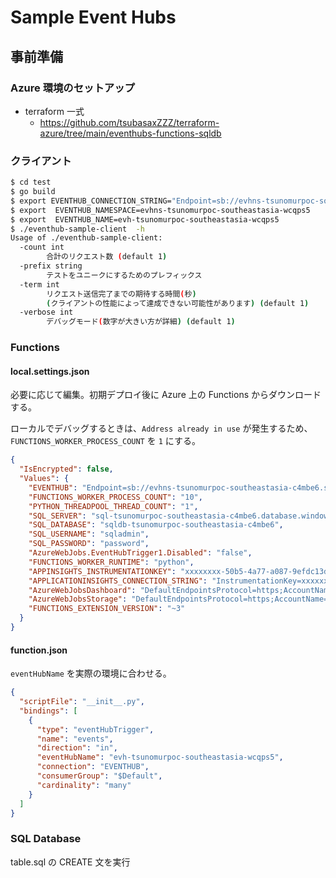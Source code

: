 # Sample Event Hubs

## 事前準備

### Azure 環境のセットアップ

- terraform 一式
  - https://github.com/tsubasaxZZZ/terraform-azure/tree/main/eventhubs-functions-sqldb

### クライアント

```bash
$ cd test
$ go build
$ export EVENTHUB_CONNECTION_STRING="Endpoint=sb://evhns-tsunomurpoc-southeastasia-2qe0fs.servicebus.windows.net/;SharedAccessKeyName=test;SharedAccessKey=key;EntityPath=evh-tsunomurpoc-southeastasia-2qe0fs"
$ export  EVENTHUB_NAMESPACE=evhns-tsunomurpoc-southeastasia-wcqps5
$ export  EVENTHUB_NAME=evh-tsunomurpoc-southeastasia-wcqps5
$ ./eventhub-sample-client  -h
Usage of ./eventhub-sample-client:
  -count int
        合計のリクエスト数 (default 1)
  -prefix string
        テストをユニークにするためのプレフィックス
  -term int
        リクエスト送信完了までの期待する時間(秒)
        (クライアントの性能によって達成できない可能性があります) (default 1)
  -verbose int
        デバッグモード(数字が大きい方が詳細) (default 1)
```

### Functions

#### local.settings.json

必要に応じて編集。初期デプロイ後に Azure 上の Functions からダウンロードする。

ローカルでデバッグするときは、`Address already in use` が発生するため、`FUNCTIONS_WORKER_PROCESS_COUNT` を `1` にする。

```json
{
  "IsEncrypted": false,
  "Values": {
    "EVENTHUB": "Endpoint=sb://evhns-tsunomurpoc-southeastasia-c4mbe6.servicebus.windows.net/;SharedAccessKeyName=RootManageSharedAccessKey;SharedAccessKey=xxxxxxxxx=",
    "FUNCTIONS_WORKER_PROCESS_COUNT": "10",
    "PYTHON_THREADPOOL_THREAD_COUNT": "1",
    "SQL_SERVER": "sql-tsunomurpoc-southeastasia-c4mbe6.database.windows.net",
    "SQL_DATABASE": "sqldb-tsunomurpoc-southeastasia-c4mbe6",
    "SQL_USERNAME": "sqladmin",
    "SQL_PASSWORD": "password",
    "AzureWebJobs.EventHubTrigger1.Disabled": "false",
    "FUNCTIONS_WORKER_RUNTIME": "python",
    "APPINSIGHTS_INSTRUMENTATIONKEY": "xxxxxxxx-50b5-4a77-a087-9efdc13ded9c",
    "APPLICATIONINSIGHTS_CONNECTION_STRING": "InstrumentationKey=xxxxxxxx-50b5-4a77-a087-9efdc13ded9c;IngestionEndpoint=https://southeastasia-0.in.applicationinsights.azure.com/",
    "AzureWebJobsDashboard": "DefaultEndpointsProtocol=https;AccountName=sttsunomurpocc4mbe6;AccountKey=W/xxxxxxxxxxxxxxxxx==;EndpointSuffix=core.windows.net",
    "AzureWebJobsStorage": "DefaultEndpointsProtocol=https;AccountName=sttsunomurpocc4mbe6;AccountKey=W/xxxxxxxxx;EndpointSuffix=core.windows.net",
    "FUNCTIONS_EXTENSION_VERSION": "~3"
  }
}
```

#### function.json

`eventHubName` を実際の環境に合わせる。

```json
{
  "scriptFile": "__init__.py",
  "bindings": [
    {
      "type": "eventHubTrigger",
      "name": "events",
      "direction": "in",
      "eventHubName": "evh-tsunomurpoc-southeastasia-wcqps5",
      "connection": "EVENTHUB",
      "consumerGroup": "$Default",
      "cardinality": "many"
    }
  ]
}
```

### SQL Database

table.sql の CREATE 文を実行